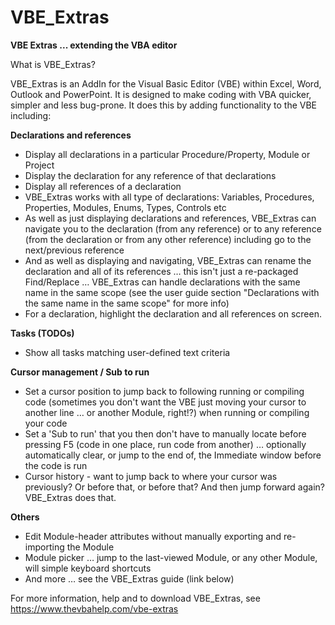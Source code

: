 # VBE_Extras
**VBE Extras ... extending the VBA editor**

What is VBE_Extras?

VBE_Extras is an AddIn for the Visual Basic Editor (VBE) within Excel, Word, Outlook and PowerPoint. It is designed to make coding with VBA quicker, simpler and less bug-prone. It does this by adding functionality to the VBE including:

**Declarations and references**
- Display all declarations in a particular Procedure/Property, Module or Project
- Display the declaration for any reference of that declarations
- Display all references of a declaration
- VBE_Extras works with all type of declarations: Variables, Procedures, Properties, Modules, Enums, Types, Controls etc
- As well as just displaying declarations and references, VBE_Extras can navigate you to the declaration (from any reference) or to any reference (from the declaration or from any other reference) including go to the next/previous reference
- And as well as displaying and navigating, VBE_Extras can rename the declaration and all of its references … this isn't just a re-packaged Find/Replace … VBE_Extras can handle declarations with the same name in the same scope (see the user guide section "Declarations with the same name in the same scope" for more info)
- For a declaration, highlight the declaration and all references on screen.

**Tasks (TODOs)**
- Show all tasks matching user-defined text criteria

**Cursor management / Sub to run**
- Set a cursor position to jump back to following running or compiling code (sometimes you don't want the VBE just moving your cursor to another line … or another Module, right!?) when running or compiling your code
- Set a 'Sub to run' that you then don't have to manually locate before pressing F5 (code in one place, run code from another) … optionally automatically clear, or jump to the end of, the Immediate window before the code is run
- Cursor history - want to jump back to where your cursor was previously? Or before that, or before that? And then jump forward again? VBE_Extras does that.

**Others**
- Edit Module-header attributes without manually exporting and re-importing the Module
- Module picker … jump to the last-viewed Module, or any other Module, will simple keyboard shortcuts
- And more … see the VBE_Extras guide (link below)

For more information, help and to download VBE_Extras, see https://www.thevbahelp.com/vbe-extras
